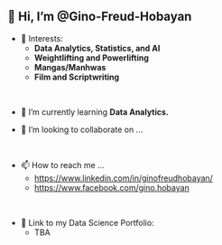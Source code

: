 ## 👋 Hi, I’m @Gino-Freud-Hobayan

- 👀 Interests:
  - **Data Analytics, Statistics, and AI**
  - **Weightlifting and Powerlifting**
  - **Mangas/Manhwas**
  - **Film and Scriptwriting**

<br>

- 🌱 I’m currently learning **Data Analytics.**

- 💞️ I’m looking to collaborate on ...

<br>

- 📫 How to reach me ...
  - https://www.linkedin.com/in/ginofreudhobayan/
  - https://www.facebook.com/gino.hobayan
<br>

- 💼 Link to my Data Science Portfolio:
  -  TBA



<!---
Gino-Freud-Hobayan/Gino-Freud-Hobayan is a ✨ special ✨ repository because its `README.md` (this file) appears on your GitHub profile.
You can click the Preview link to take a look at your changes.
--->
